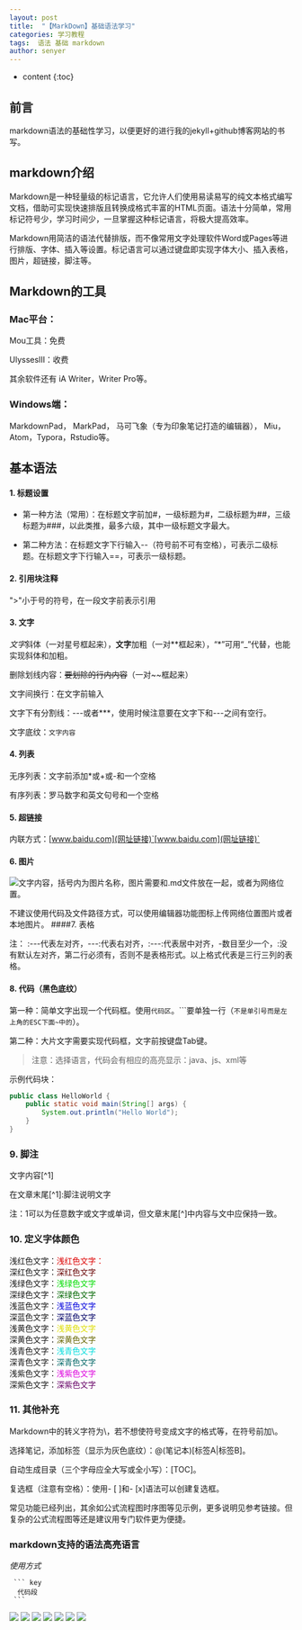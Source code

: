 ```yaml
---
layout: post
title:  "【MarkDown】基础语法学习"
categories: 学习教程
tags:  语法 基础 markdown
author: senyer
---
```


* content
{:toc}



## 前言
markdown语法的基础性学习，以便更好的进行我的jekyll+github博客网站的书写。
## markdown介绍

Markdown是一种轻量级的标记语言，它允许人们使用易读易写的纯文本格式编写文档，借助可实现快速排版且转换成格式丰富的HTML页面。语法十分简单，常用标记符号少，学习时间少，一旦掌握这种标记语言，将极大提高效率。

Markdown用简洁的语法代替排版，而不像常用文字处理软件Word或Pages等进行排版、字体、插入等设置。标记语言可以通过键盘即实现字体大小、插入表格，图片，超链接，脚注等。

## Markdown的工具
### Mac平台：

Mou工具：免费

UlyssesⅢ：收费

其余软件还有 iA Writer，Writer Pro等。

### Windows端：

MarkdownPad，
MarkPad，
马可飞象（专为印象笔记打造的编辑器），
Miu，Atom，Typora，Rstudio等。

## 基本语法
#### 1. 标题设置

- 第一种方法（常用）：在标题文字前加#，一级标题为#，二级标题为##，三级标题为###，以此类推，最多六级，其中一级标题文字最大。

- 第二种方法：在标题文字下行输入--（符号前不可有空格），可表示二级标题。在标题文字下行输入==，可表示一级标题。

#### 2. 引用块注释

">"小于号的符号，在一段文字前表示引用
#### 3. 文字

*文字*斜体（一对星号框起来），**文字**加粗（一对**框起来），“*”可用“_”代替，也能实现斜体和加粗。


删除划线内容：~~要划除的行内内容~~（一对~~框起来）

文字间换行：在文字前输入

文字下有分割线：---或者***，使用时候注意要在文字下和---之间有空行。

文字底纹：`文字内容`

#### 4. 列表

无序列表：文字前添加*或+或-和一个空格

有序列表：罗马数字和英文句号和一个空格

#### 5. 超链接

内联方式：[www.baidu.com](网址链接)`[www.baidu.com](网址链接)`

#### 6. 图片

![文字内容]()，括号内为图片名称，图片需要和.md文件放在一起，或者为网络位置。

不建议使用代码及文件路径方式，可以使用编辑器功能图标上传网络位置图片或者本地图片。
####7. 表格

注：  :---代表左对齐，---:代表右对齐，:---:代表居中对齐，-数目至少一个，:没有默认左对齐，第二行必须有，否则不是表格形式。以上格式代表是三行三列的表格。

#### 8. 代码（黑色底纹）

第一种：简单文字出现一个代码框。使用```代码区```。```要单独一行（`不是单引号而是左上角的ESC下面~中的`）。

第二种：大片文字需要实现代码框，文字前按键盘Tab键。


> 注意：选择语言，代码会有相应的高亮显示：java、js、xml等

示例代码块：

```java
public class HelloWorld {
    public static void main(String[] args) {
        System.out.println("Hello World");
    }
}
```

### 9. 脚注

文字内容[^1]

在文章末尾[^1]:脚注说明文字

注：1可以为任意数字或文字或单词，但文章末尾[^]中内容与文中应保持一致。

### 10. 定义字体颜色

浅红色文字：<font color="#dd0000">浅红色文字：</font><br /> 
深红色文字：<font color="#660000">深红色文字</font><br /> 
浅绿色文字：<font color="#00dd00">浅绿色文字</font><br /> 
深绿色文字：<font color="#006600">深绿色文字</font><br /> 
浅蓝色文字：<font color="#0000dd">浅蓝色文字</font><br /> 
深蓝色文字：<font color="#000066">深蓝色文字</font><br /> 
浅黄色文字：<font color="#dddd00">浅黄色文字</font><br /> 
深黄色文字：<font color="#666600">深黄色文字</font><br /> 
浅青色文字：<font color="#00dddd">浅青色文字</font><br /> 
深青色文字：<font color="#006666">深青色文字</font><br /> 
浅紫色文字：<font color="#dd00dd">浅紫色文字</font><br /> 
深紫色文字：<font color="#660066">深紫色文字</font><br />

### 11. 其他补充

Markdown中的转义字符为\，若不想使符号变成文字的格式等，在符号前加\。

选择笔记，添加标签（显示为灰色底纹）：@(笔记本)[标签A|标签B]。

自动生成目录（三个字母应全大写或全小写）：[TOC]。

复选框（注意有空格）：使用- [ ]和- [x]语法可以创建复选框。

常见功能已经列出，其余如公式流程图时序图等见示例，更多说明见参考链接。但复杂的公式流程图等还是建议用专门软件更为便捷。


### markdown支持的语法高亮语言
*使用方式*

     ``` key
      代码段 
     ```
![](https://i.imgur.com/iMi9Ugu.png)
![](https://i.imgur.com/a2bJU1c.png)
![](https://i.imgur.com/V6HeDwb.png)
![](https://i.imgur.com/rDV8MOs.png)
![](https://i.imgur.com/f1utjk4.png)
![](https://i.imgur.com/f2WBLe0.png)
![](https://i.imgur.com/idU2WRG.png)